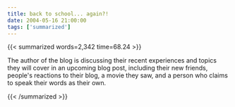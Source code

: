 ```yaml
---
title: back to school... again?!
date: 2004-05-16 21:00:00
tags: ['summarized']
---
```


{{< summarized words=2,342 time=68.24 >}}

The author of the blog is discussing their recent experiences and topics they will cover in an upcoming blog post, including their new friends, people's reactions to their blog, a movie they saw, and a person who claims to speak their words as their own.

{{< /summarized >}}